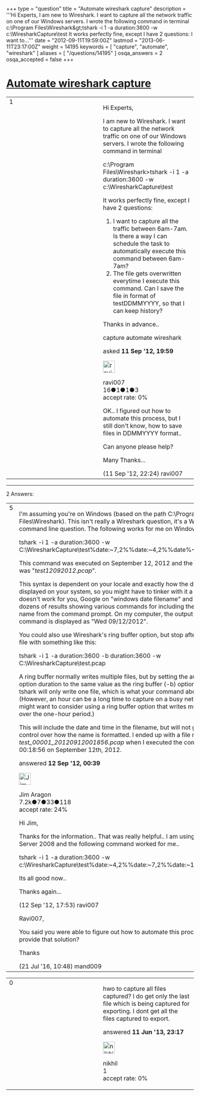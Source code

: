 +++
type = "question"
title = "Automate wireshark capture"
description = '''Hi Experts, I am new to Wireshark. I want to capture all the network traffic on one of our Windows servers. I wrote the following command in terminal  c:&#92;Program Files&#92;Wireshark&amp;gt;tshark -i 1 -a duration:3600 -w c:&#92;WiresharkCapture&#92;test It works perfectly fine, except I have 2 questions:  I want to...'''
date = "2012-09-11T19:59:00Z"
lastmod = "2013-06-11T23:17:00Z"
weight = 14195
keywords = [ "capture", "automate", "wireshark" ]
aliases = [ "/questions/14195" ]
osqa_answers = 2
osqa_accepted = false
+++

<div class="headNormal">

# [Automate wireshark capture](/questions/14195/automate-wireshark-capture)

</div>

<div id="main-body">

<div id="askform">

<table id="question-table" style="width:100%;"><colgroup><col style="width: 50%" /><col style="width: 50%" /></colgroup><tbody><tr class="odd"><td style="width: 30px; vertical-align: top"><div class="vote-buttons"><div id="post-14195-score" class="post-score" title="current number of votes">1</div><div id="favorite-count" class="favorite-count"></div></div></td><td><div id="item-right"><div class="question-body"><p>Hi Experts,</p><p>I am new to Wireshark. I want to capture all the network traffic on one of our Windows servers. I wrote the following command in terminal</p><p>c:\Program Files\Wireshark&gt;tshark -i 1 -a duration:3600 -w c:\WiresharkCapture\test</p><p>It works perfectly fine, except I have 2 questions:</p><ol><li>I want to capture all the traffic between 6am-7am. Is there a way I can schedule the task to automatically execute this command between 6am-7am?</li><li>The file gets overwritten everytime I execute this command. Can I save the file in format of testDDMMYYYY, so that I can keep history?</li></ol><p>Thanks in advance..</p></div><div id="question-tags" class="tags-container tags">capture automate wireshark</div><div id="question-controls" class="post-controls"></div><div class="post-update-info-container"><div class="post-update-info post-update-info-user"><p>asked <strong>11 Sep '12, 19:59</strong></p><img src="https://secure.gravatar.com/avatar/d1fe132380fe31fbf31bdc97d79e687d?s=32&amp;d=identicon&amp;r=g" class="gravatar" width="32" height="32" alt="ravi007&#39;s gravatar image" /><p>ravi007<br />
<span class="score" title="16 reputation points">16</span><span title="1 badges"><span class="badge1">●</span><span class="badgecount">1</span></span><span title="1 badges"><span class="silver">●</span><span class="badgecount">1</span></span><span title="3 badges"><span class="bronze">●</span><span class="badgecount">3</span></span><br />
<span class="accept_rate" title="Rate of the user&#39;s accepted answers">accept rate:</span> <span title="ravi007 has no accepted answers">0%</span></p></div></div><div id="comments-container-14195" class="comments-container"><span id="14196"></span><div id="comment-14196" class="comment"><div id="post-14196-score" class="comment-score"></div><div class="comment-text"><p>OK.. I figured out how to automate this process, but I still don't know, how to save files in DDMMYYYY format..</p><p>Can anyone please help?</p><p>Many Thanks...</p></div><div id="comment-14196-info" class="comment-info"><span class="comment-age">(11 Sep '12, 22:24)</span> ravi007</div></div></div><div id="comment-tools-14195" class="comment-tools"></div><div class="clear"></div><div id="comment-14195-form-container" class="comment-form-container"></div><div class="clear"></div></div></td></tr></tbody></table>

------------------------------------------------------------------------

<div class="tabBar">

<span id="sort-top"></span>

<div class="headQuestions">

2 Answers:

</div>

</div>

<span id="14197"></span>

<div id="answer-container-14197" class="answer">

<table style="width:100%;"><colgroup><col style="width: 50%" /><col style="width: 50%" /></colgroup><tbody><tr class="odd"><td style="width: 30px; vertical-align: top"><div class="vote-buttons"><div id="post-14197-score" class="post-score" title="current number of votes">5</div></div></td><td><div class="item-right"><div class="answer-body"><p>I'm assuming you're on Windows (based on the path C:\Program Files\Wireshark). This isn't really a Wireshark question, it's a Windows command line question. The following works for me on Windows Vista:</p><p>tshark -i 1 -a duration:3600 -w C:\WiresharkCapture\test%date:~7,2%%date:~4,2%%date%~10,4%.pcap</p><p>This command was executed on September 12, 2012 and the filename was "<em>test12092012.pcap</em>".</p><p>This syntax is dependent on your locale and exactly how the date is displayed on your system, so you might have to tinker with it a bit. If this doesn't work for you, Google on "windows date filename" and you'll get dozens of results showing various commands for including the date in a file name from the command prompt. On my computer, the output of the 'date' command is displayed as "Wed 09/12/2012".</p><p>You could also use Wireshark's ring buffer option, but stop after a single file with something like this:</p><p>tshark -i 1 -a duration:3600 -b duration:3600 -w C:\WiresharkCapture\test.pcap</p><p>A ring buffer normally writes multiple files, but by setting the autostop (-a) option duration to the same value as the ring buffer (-b) option duration, tshark will only write one file, which is what your command above does. (However, an hour can be a long time to capture on a busy network, so you might want to consider using a ring buffer option that writes multiple files over the one-hour period.)</p><p>This will include the date and time in the filename, but will not give you any control over how the name is formatted. I ended up with a file named <em>test_00001_20120912001856.pcap</em> when I executed the command at 00:18:56 on September 12th, 2012.</p></div><div class="answer-controls post-controls"></div><div class="post-update-info-container"><div class="post-update-info post-update-info-user"><p>answered <strong>12 Sep '12, 00:39</strong></p><img src="https://secure.gravatar.com/avatar/071fe61f64868d98bdf4eb060b63b6ca?s=32&amp;d=identicon&amp;r=g" class="gravatar" width="32" height="32" alt="Jim%20Aragon&#39;s gravatar image" /><p>Jim Aragon<br />
<span class="score" title="7187 reputation points"><span>7.2k</span></span><span title="7 badges"><span class="badge1">●</span><span class="badgecount">7</span></span><span title="33 badges"><span class="silver">●</span><span class="badgecount">33</span></span><span title="118 badges"><span class="bronze">●</span><span class="badgecount">118</span></span><br />
<span class="accept_rate" title="Rate of the user&#39;s accepted answers">accept rate:</span> <span title="Jim Aragon has 70 accepted answers">24%</span></p></div></div><div id="comments-container-14197" class="comments-container"><span id="14223"></span><div id="comment-14223" class="comment"><div id="post-14223-score" class="comment-score"></div><div class="comment-text"><p>Hi Jim,</p><p>Thanks for the information.. That was really helpful.. I am using Windowns Server 2008 and the following command worked for me..</p><p>tshark -i 1 -a duration:3600 -w c:\WiresharkCapture\test%date:~4,2%%date:~7,2%%date:~10,4%.pcap</p><p>Its all good now..</p><p>Thanks again...</p></div><div id="comment-14223-info" class="comment-info"><span class="comment-age">(12 Sep '12, 17:53)</span> ravi007</div></div><span id="54229"></span><div id="comment-54229" class="comment"><div id="post-54229-score" class="comment-score"></div><div class="comment-text"><p>Ravi007,</p><p>You said you were able to figure out how to automate this process. Can you provide that solution?</p><p>Thanks</p></div><div id="comment-54229-info" class="comment-info"><span class="comment-age">(21 Jul '16, 10:48)</span> mand009</div></div></div><div id="comment-tools-14197" class="comment-tools"></div><div class="clear"></div><div id="comment-14197-form-container" class="comment-form-container"></div><div class="clear"></div></div></td></tr></tbody></table>

</div>

<span id="21955"></span>

<div id="answer-container-21955" class="answer">

<table style="width:100%;"><colgroup><col style="width: 50%" /><col style="width: 50%" /></colgroup><tbody><tr class="odd"><td style="width: 30px; vertical-align: top"><div class="vote-buttons"><div id="post-21955-score" class="post-score" title="current number of votes">0</div></div></td><td><div class="item-right"><div class="answer-body"><p>hwo to capture all files captured? I do get only the last file which is being captured for exporting. I dont get all the files captured to export.</p></div><div class="answer-controls post-controls"></div><div class="post-update-info-container"><div class="post-update-info post-update-info-user"><p>answered <strong>11 Jun '13, 23:17</strong></p><img src="https://secure.gravatar.com/avatar/e70c48e299a7f1ce009a482cb758f218?s=32&amp;d=identicon&amp;r=g" class="gravatar" width="32" height="32" alt="nikhil&#39;s gravatar image" /><p>nikhil<br />
<span class="score" title="1 reputation points">1</span><br />
<span class="accept_rate" title="Rate of the user&#39;s accepted answers">accept rate:</span> <span title="nikhil has no accepted answers">0%</span></p></div></div><div id="comments-container-21955" class="comments-container"></div><div id="comment-tools-21955" class="comment-tools"></div><div class="clear"></div><div id="comment-21955-form-container" class="comment-form-container"></div><div class="clear"></div></div></td></tr></tbody></table>

</div>

<div class="paginator-container-left">

</div>

</div>

</div>

